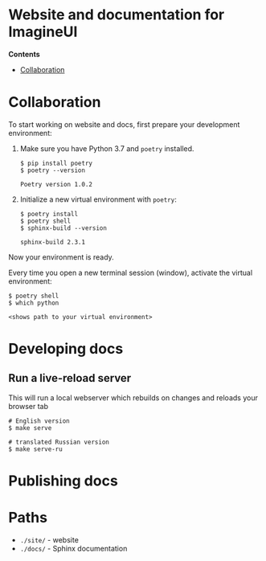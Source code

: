 # Website and documentation for ImagineUI

<!-- START doctoc generated TOC please keep comment here to allow auto update -->
<!-- DON'T EDIT THIS SECTION, INSTEAD RE-RUN doctoc TO UPDATE -->
**Contents**

- [Collaboration](#collaboration)

<!-- END doctoc generated TOC please keep comment here to allow auto update -->

# Collaboration

To start working on website and docs, first prepare your development environment:

1. Make sure you have Python 3.7 and `poetry` installed.

    ```console
    $ pip install poetry
    $ poetry --version
    
    Poetry version 1.0.2
    ```

2. Initialize a new virtual environment with `poetry`:

    ```console
    $ poetry install
    $ poetry shell
    $ sphinx-build --version
    
    sphinx-build 2.3.1
    ```

Now your environment is ready.

Every time you open a new terminal session (window), activate the virtual environment:

```console
$ poetry shell
$ which python

<shows path to your virtual environment>
```

# Developing docs

## Run a live-reload server

This will run a local webserver which rebuilds on changes and reloads your browser tab

```console
# English version
$ make serve

# translated Russian version
$ make serve-ru
```

# Publishing docs

# Paths

* `./site/` - website
* `./docs/` - Sphinx documentation
